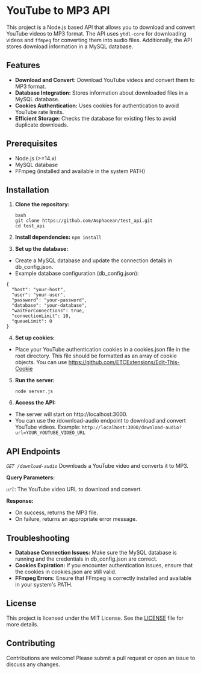 # YouTube to MP3 API

This project is a Node.js based API that allows you to download and convert YouTube videos to MP3 format. The API uses `ytdl-core` for downloading videos and `ffmpeg` for converting them into audio files. Additionally, the API stores download information in a MySQL database.

## Features

- **Download and Convert:** Download YouTube videos and convert them to MP3 format.
- **Database Integration:** Stores information about downloaded files in a MySQL database.
- **Cookies Authentication:** Uses cookies for authentication to avoid YouTube rate limits.
- **Efficient Storage:** Checks the database for existing files to avoid duplicate downloads.

## Prerequisites

- Node.js (>=14.x)
- MySQL database
- FFmpeg (installed and available in the system PATH)

## Installation

1. **Clone the repository:**

   ```
   bash
   git clone https://github.com/Asphacean/test_api.git
   cd test_api
   ```
2. **Install dependencies:**
   ```npm install```
3. **Set up the database:**
- Create a MySQL database and update the connection details in db_config.json.
- Example database configuration (db_config.json):
```
{
  "host": "your-host",
  "user": "your-user",
  "password": "your-password",
  "database": "your-database",
  "waitForConnections": true,
  "connectionLimit": 10,
  "queueLimit": 0
}
```
4. **Set up cookies:**
- Place your YouTube authentication cookies in a cookies.json file in the root directory. This file should be formatted as an array of cookie objects. 
You can use https://github.com/ETCExtensions/Edit-This-Cookie
5. **Run the server:**

    ```node server.js```

6. **Access the API:**
- The server will start on http://localhost:3000.
- You can use the /download-audio endpoint to download and convert YouTube videos.
  Example:
```http://localhost:3000/download-audio?url=YOUR_YOUTUBE_VIDEO_URL```

## API Endpoints
*`GET /download-audio`*
Downloads a YouTube video and converts it to MP3.

**Query Parameters:**

*`url`*: The YouTube video URL to download and convert.

**Response:**

- On success, returns the MP3 file.
- On failure, returns an appropriate error message.

## Troubleshooting
- **Database Connection Issues:** Make sure the MySQL database is running and the credentials in db_config.json are correct.
- **Cookies Expiration:** If you encounter authentication issues, ensure that the cookies in cookies.json are still valid.
- **FFmpeg Errors:** Ensure that FFmpeg is correctly installed and available in your system's PATH.

## License
This project is licensed under the MIT License. See the [LICENSE](https://github.com/Asphacean/test_api/blob/main/LICENSE) file for more details.

## Contributing
Contributions are welcome! Please submit a pull request or open an issue to discuss any changes.

